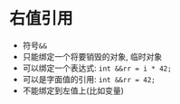 # 右值引用

- 符号`&&`
- 只能绑定一个将要销毁的对象, 临时对象
- 可以绑定一个表达式: `int &&rr = i * 42;`
- 可以是字面值的引用: `int &&rr = 42;`
- 不能绑定到左值上(比如变量)